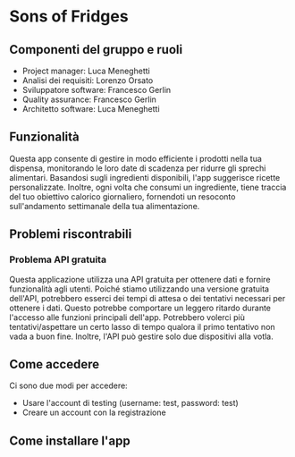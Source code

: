 # Sons of Fridges

## Componenti del gruppo e ruoli

- Project manager: Luca Meneghetti
- Analisi dei requisiti: Lorenzo Orsato
- Sviluppatore software: Francesco Gerlin
- Quality assurance: Francesco Gerlin
- Architetto software: Luca Meneghetti

## Funzionalità 

Questa app consente di gestire in modo efficiente i prodotti nella tua dispensa, monitorando le loro date di scadenza per ridurre gli sprechi alimentari. Basandosi sugli ingredienti disponibili, l'app suggerisce ricette personalizzate. Inoltre, ogni volta che consumi un ingrediente, tiene traccia del tuo obiettivo calorico giornaliero, fornendoti un resoconto sull'andamento settimanale della tua alimentazione.

## Problemi riscontrabili

### Problema API gratuita
Questa applicazione utilizza una API gratuita per ottenere dati e fornire funzionalità agli utenti. Poiché stiamo utilizzando una versione gratuita dell'API, potrebbero esserci dei tempi di attesa o dei tentativi necessari per ottenere i dati. Questo potrebbe comportare un leggero ritardo durante l'accesso alle funzioni principali dell'app. Potrebbero volerci più tentativi/aspettare un certo lasso di tempo qualora il primo tentativo non vada a buon fine. Inoltre, l'API può gestire solo due dispositivi alla votla.

## Come accedere
Ci sono due modi per accedere:
- Usare l'account di testing (username: test, password: test)
- Creare un account con la registrazione

## Come installare l'app

  
